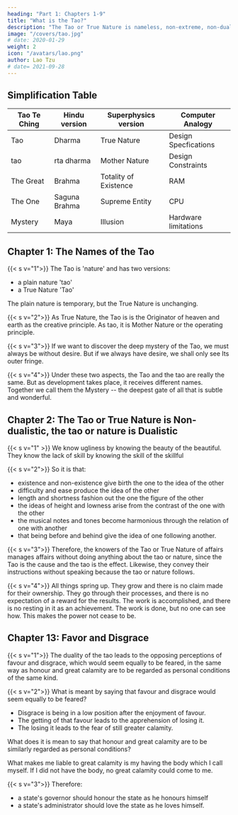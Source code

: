 ```yaml
---
heading: "Part 1: Chapters 1-9"
title: "What is the Tao?"
description: "The Tao or True Nature is nameless, non-extreme, non-dualistic"
image: "/covers/tao.jpg"
# date: 2020-01-29
weight: 2
icon: "/avatars/lao.png"
author: Lao Tzu
# date= 2021-09-28
---
```



<!-- >  <ul><li>The Great Tao is simplified to the 'Brahma' to unify it with Hinduism.</li><li>The "One" is simplified to the 'Supreme Tao' which represents the superme consciousness. In this way, Brahma and the Supreme are analogous to the mind and consciousness, in the same way that a computer has a RAM and CPU</li></ul>
 -->

## Simplification Table

Tao Te Ching | Hindu version | Superphysics version | Computer Analogy
--- | --- | --- | ---
Tao | Dharma | True Nature | Design Specfications
tao | rta dharma | Mother Nature | Design Constraints
The Great | Brahma | Totality of Existence | RAM
The One | Saguna Brahma | Supreme Entity | CPU
Mystery | Maya | Illusion | Hardware limitations


## Chapter 1: The Names of the Tao

{{< s v="1">}} <!-- The Tao that can be trodden is not the enduring and unchanging Tao. The name that can be named is not the enduring and unchanging name. --> The Tao is 'nature' and has two versions:
- a plain nature 'tao'
- a True Nature 'Tao'

The plain nature is temporary, but the True Nature is unchanging.


{{< s v="2">}} As True Nature, the Tao is <!-- When having no name, it --> is the Originator of heaven and earth as the creative principle. As tao, <!-- When having a name, --> it is Mother Nature<!--  of all things --> or the operating principle.


{{< s v="3">}} If we want to discover the deep mystery of the Tao, we must always be without desire. But if we always have desire, we shall only see Its outer fringe.


{{< s v="4">}} Under these two aspects, the Tao and the tao are really the same. But as development takes place, it receives different names. Together we call them the Mystery -- the deepest gate of all that is subtle and wonderful.


## Chapter 2: The Tao or True Nature is Non-dualistic, the tao or nature is Dualistic

{{< s v="1" >}} We know ugliness by knowing the beauty of the beautiful. They know the lack of skill by knowing the skill of the skillful


{{< s v="2">}} So it is that:
- existence and non-existence give birth the one to the idea of the other
- difficulty and ease produce the idea of the other
- length and shortness fashion out the one the figure of the other
- the ideas of height and lowness arise from the contrast of the one with the other
- the musical notes and tones become harmonious through the relation of one with another
- that being before and behind give the idea of one following another.


{{< s v="3">}}  Therefore, the knowers of the Tao or True Nature of affairs manages affairs without doing anything about the tao or nature, since the Tao is the cause and the tao is the effect. Likewise, they convey their instructions without speaking because the tao or nature follows.


{{< s v="4">}} All things spring up. They grow and there is no claim made for their ownership. They go through their processes, and there is no expectation of a reward for the results. The work is accomplished, and there is no resting in it as an achievement. The work is done, but no one can see how. This makes the power not cease to be.



## Chapter 13: Favor and Disgrace

{{< s v="1">}} The duality of the tao leads to the opposing perceptions of favour and disgrace, which would seem equally to be feared, in the same way as honour and great calamity are to be regarded as personal conditions of the same kind.


{{< s v="2">}} What is meant by saying that favour and disgrace would seem equally to be feared?

- Disgrace is being in a low position after the enjoyment of favour.  
- The getting of that favour leads to the apprehension of losing it. 
- The losing it leads to the fear of still greater calamity. 

What does it is mean to say that honour and great calamity are to be similarly regarded as personal conditions? 

What makes me liable to great calamity is my having the body which I call myself. If I did not have the body, no great calamity could come to me.


{{< s v="3">}} Therefore:
- a state's governor should honour the state as he honours himself
- a state's administrator should love the state as he loves himself. <!--  to his own person may be entrusted with it.
 -->
 